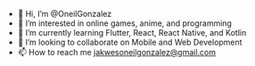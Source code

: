 - 👋 Hi, I’m @OneilGonzalez
- 👀 I’m interested in online games, anime, and programming
- 🌱 I’m currently learning Flutter, React, React Native, and Kotlin
- 💞️ I’m looking to collaborate on Mobile and Web Development
- 📫 How to reach me jakwesoneilgonzalez@gmail.com

<!---
OneilGonzalez/OneilGonzalez is a ✨ special ✨ repository because its `README.md` (this file) appears on your GitHub profile.
You can click the Preview link to take a look at your changes.
--->
